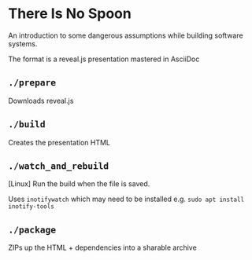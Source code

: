 # There Is No Spoon
An introduction to some dangerous assumptions while building software systems.

The format is a reveal.js presentation mastered in AsciiDoc 

## `./prepare`
Downloads reveal.js

## `./build`
Creates the presentation HTML

## `./watch_and_rebuild`

[Linux] Run the build when the file is saved.

Uses `inotifywatch` which may need to be installed
e.g. `sudo apt install inotify-tools`

## `./package`
ZIPs up the HTML + dependencies into a sharable archive

